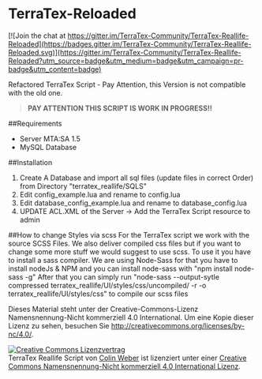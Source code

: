 # TerraTex-Reloaded

[![Join the chat at https://gitter.im/TerraTex-Community/TerraTex-Reallife-Reloaded](https://badges.gitter.im/TerraTex-Community/TerraTex-Reallife-Reloaded.svg)](https://gitter.im/TerraTex-Community/TerraTex-Reallife-Reloaded?utm_source=badge&utm_medium=badge&utm_campaign=pr-badge&utm_content=badge)

Refactored TerraTex Script - Pay Attention, this Version is not compatible with the old one.

> <b>PAY ATTENTION THIS SCRIPT IS WORK IN PROGRESS!!</b>

##Requirements

* Server MTA:SA 1.5
* MySQL Database


##Installation

1. Create A Database and import all sql files (update files in correct Order) from Directory "terratex_reallife/SQLS"
2. Edit config_example.lua and rename to config.lua
3. Edit database_config_example.lua and rename to database_config.lua
4. UPDATE ACL.XML of the Server -> Add the TerraTex Script resource to admin

##How to change Styles via scss
For the TerraTex script we work with the source SCSS Files. We also deliver compiled css files but if you want to change some more stuff we would suggest to use scss.
To use it you have to install a sass compiler.
We are using Node-Sass for that you have to install nodeJs & NPM and you can install node-sass with "npm install node-sass -g"
After that you can simply run "node-sass --output-sytle compressed terratex_reallife/UI/styles/css/uncompiled/ -r -o terratex_reallife/UI/styles/css" to compile our scss files

Dieses Material steht unter der Creative-Commons-Lizenz Namensnennung-Nicht kommerziell 4.0 International. Um eine Kopie dieser Lizenz zu sehen, besuchen Sie http://creativecommons.org/licenses/by-nc/4.0/.

<a rel="license" href="http://creativecommons.org/licenses/by-nc/4.0/"><img alt="Creative Commons Lizenzvertrag" style="border-width:0" src="https://i.creativecommons.org/l/by-nc/4.0/88x31.png" /></a><br /><span xmlns:dct="http://purl.org/dc/terms/" property="dct:title">TerraTex Reallife Script</span> von <a xmlns:cc="http://creativecommons.org/ns#" href="http://terratex.eu" property="cc:attributionName" rel="cc:attributionURL">Colin Weber</a> ist lizenziert unter einer <a rel="license" href="http://creativecommons.org/licenses/by-nc/4.0/">Creative Commons Namensnennung-Nicht kommerziell 4.0 International Lizenz</a>.

